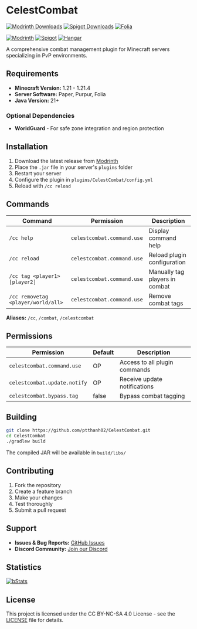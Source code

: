 # CelestCombat

[![Modrinth Downloads](https://img.shields.io/modrinth/dt/celest-combat-plugin?logo=modrinth&logoColor=white&label=downloads&labelColor=%23139549&color=%2318c25f)](https://modrinth.com/plugin/celest-combat-plugin)
[![Spigot Downloads](https://img.shields.io/spiget/downloads/123515?logo=spigotmc&logoColor=white&label=spigot%20downloads&labelColor=%23ED8106&color=%23FF994C)](https://www.spigotmc.org/resources/celest-combat-combat-log-%E2%9C%A8-1-21-1-21-4-%EF%B8%8F.123515/)
[![Folia](https://img.shields.io/badge/Folia-Supported-brightgreen.svg?logo=papermc&logoColor=white&labelColor=%23139549&color=%2318c25f)](https://github.com/PaperMC/Folia)

[![Modrinth](https://cdn.jsdelivr.net/npm/@intergrav/devins-badges@3/assets/compact/available/modrinth_vector.svg)](https://modrinth.com/plugin/celest-combat-plugin)
[![Spigot](https://cdn.jsdelivr.net/npm/@intergrav/devins-badges@3/assets/compact/available/spigot_vector.svg)](https://www.spigotmc.org/resources/celest-combat-combat-log-%E2%9C%A8-1-21-1-21-4-%EF%B8%8F.123515/)
[![Hangar](https://cdn.jsdelivr.net/npm/@intergrav/devins-badges@3/assets/compact/available/hangar_vector.svg)](https://hangar.papermc.io/Nighter/CelestCombat)

A comprehensive combat management plugin for Minecraft servers specializing in PvP environments.

## Requirements

- **Minecraft Version:** 1.21 - 1.21.4
- **Server Software:** Paper, Purpur, Folia
- **Java Version:** 21+

### Optional Dependencies
- **WorldGuard** - For safe zone integration and region protection

## Installation

1. Download the latest release from [Modrinth](https://modrinth.com/plugin/celest-combat-plugin)
2. Place the `.jar` file in your server's `plugins` folder
3. Restart your server
4. Configure the plugin in `plugins/CelestCombat/config.yml`
5. Reload with `/cc reload`

## Commands

| Command | Permission | Description |
|---------|------------|-------------|
| `/cc help` | `celestcombat.command.use` | Display command help |
| `/cc reload` | `celestcombat.command.use` | Reload plugin configuration |
| `/cc tag <player1> [player2]` | `celestcombat.command.use` | Manually tag players in combat |
| `/cc removetag <player/world/all>` | `celestcombat.command.use` | Remove combat tags |

**Aliases:** `/cc`, `/combat`, `/celestcombat`

## Permissions

| Permission | Default | Description |
|------------|---------|-------------|
| `celestcombat.command.use` | OP | Access to all plugin commands |
| `celestcombat.update.notify` | OP | Receive update notifications |
| `celestcombat.bypass.tag` | false | Bypass combat tagging |

## Building

```bash
git clone https://github.com/ptthanh02/CelestCombat.git
cd CelestCombat
./gradlew build
```

The compiled JAR will be available in `build/libs/`

## Contributing

1. Fork the repository
2. Create a feature branch
3. Make your changes
4. Test thoroughly
5. Submit a pull request

## Support

- **Issues & Bug Reports:** [GitHub Issues](https://github.com/ptthanh02/CelestCombat/issues)
- **Discord Community:** [Join our Discord](https://discord.com/invite/FJN7hJKPyb)

## Statistics

[![bStats](https://bstats.org/signatures/bukkit/CelestCombat.svg)](https://bstats.org/plugin/bukkit/CelestCombat/25387)

## License

This project is licensed under the CC BY-NC-SA 4.0 License - see the [LICENSE](LICENSE) file for details.